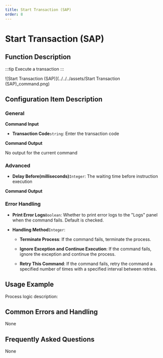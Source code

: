 ```yaml
---
title: Start Transaction (SAP)
order: 8
---
```


# Start Transaction (SAP)

## Function Description

:::tip 
Execute a transaction
:::

![Start Transaction (SAP)](../../../assets/Start Transaction (SAP)_command.png)

## Configuration Item Description

### General

**Command Input**

- **Transaction Code**`string`: Enter the transaction code


**Command Output**

No output for the current command

### Advanced

- **Delay Before(milliseconds)**`Integer`: The waiting time before instruction execution


**Command Output**

### Error Handling

- **Print Error Logs**`Boolean`: Whether to print error logs to the "Logs" panel when the command fails. Default is checked. 

- **Handling Method**`Integer`:

    - **Terminate Process**: If the command fails, terminate the process.

    - **Ignore Exception and Continue Execution**: If the command fails, ignore the exception and continue the process.

    - **Retry This Command**: If the command fails, retry the command a specified number of times with a specified interval between retries.

## Usage Example

Process logic description:

## Common Errors and Handling

None

## Frequently Asked Questions

None

